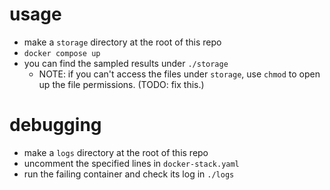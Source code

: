 # usage
- make a `storage` directory at the root of this repo
- `docker compose up`
- you can find the sampled results under `./storage`
  - NOTE: if you can't access the files under `storage`, use `chmod` to open up the file permissions. (TODO: fix this.)

# debugging
- make a `logs` directory at the root of this repo
- uncomment the specified lines in `docker-stack.yaml`
- run the failing container and check its log in `./logs`
